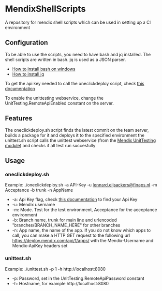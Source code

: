# MendixShellScripts
A repository for mendix  shell scripts which can be used in setting up a CI environment

## Configuration
To be able to use the scripts, you need to have bash and jq installed. 
The shell scripts are written in bash. jq is used as a JSON parser.
- [How to install bash on windows](http://www.windowscentral.com/how-install-bash-shell-command-line-windows-10)
- [How to install jq](https://stedolan.github.io/jq/)

To get the api key needed to call the oneclickdeploy script, check [this documentation](https://docs.mendix.com/apidocs-mxsdk/apidocs/authentication)

To enable the unittesting webservice, change the UnitTesting.RemoteApiEnabled constant on the server.

## Features
The oneclickdeploy.sh script finds the latest commit on the team server, builds a package for it and deploys it to the specified environment
the unittest.sh script calls the unittest webservice (from the [Mendix UnitTesting module](https://github.com/mendix/UnitTesting)) and checks if all test run succesfully

## Usage
### oneclickdeploy.sh
Example:
./oneclickdeploy.sh -a API-Key -u lennard.eijsackers@finaps.nl -m Acceptance -b trunk -n AppName

* -a:
Api Key flag, check [this documentation](https://docs.mendix.com/apidocs-mxsdk/apidocs/authentication) to find your Api Key
* -u:
Mendix username
* -m:
Mode. Test for the test environment, Acceptance for the acceptance environment
* -b:
Branch name, trunk for main line and urlencoded "branches/BRANCH_NAME_HERE" for other branches
* -n:
App name, the name of the app.
If you do not know which apps to call, you can make a HTTP GET request to the following url https://deploy.mendix.com/api/1/apps/
with the Mendix-Username and Mendix-ApiKey headers set

### unittest.sh
Example:
./unittest.sh -p 1 -h http://localhost:8080

* -p:
Password, set in the UnitTesting.RemoteApiPassword constant
* -h:
Hostname, for example http://localhost:8080
